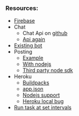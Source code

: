 ### Resources:
* [Firebase](https://danksinatra.firebaseio.com/?page=Hosting)
* Chat
	- Chat Api on [github](https://github.com/Schmavery/facebook-chat-api)
	- [Api again](https://www.npmjs.com/package/facebook-chat-api)
* [Existing bot](https://github.com/bsansouci/marc-zuckerbot/blob/master/server.js)
* Posting
	- [Example](http://code.runnable.com/UTlPM1-f2W1TAABY/post-on-facebook)
	- [With nodejs](http://stackoverflow.com/questions/26605805/automatic-post-to-my-facebook-page-from-node-js-server)
	- [Third party node sdk](https://github.com/Thuzi/facebook-node-sdk/)
* Heroku
	- [Buildpacks](https://devcenter.heroku.com/articles/buildpacks)
	- [app.json](https://devcenter.heroku.com/articles/app-json-schema)
	- [Nodejs support](https://devcenter.heroku.com/articles/nodejs-support#default-web-process-type)
	- [Heroku local bug](https://github.com/heroku/heroku/issues/1721)
* [Run task at set intervals](http://stackoverflow.com/questions/8011962/schedule-node-js-job-every-five-minutes)